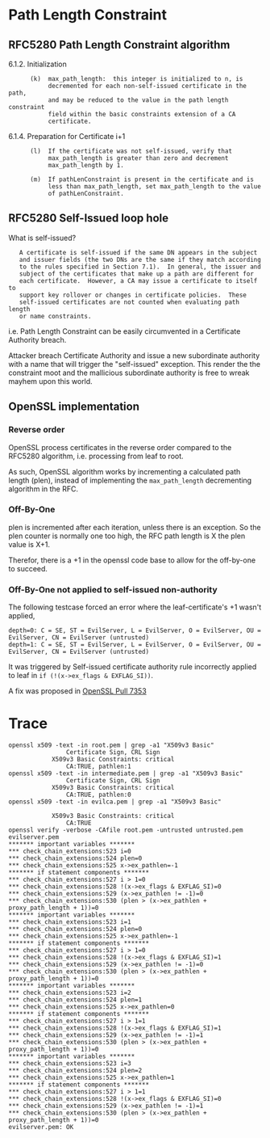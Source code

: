 # Path Length Constraint #

## RFC5280 Path Length Constraint algorithm ##
6.1.2.  Initialization
```
      (k)  max_path_length:  this integer is initialized to n, is
           decremented for each non-self-issued certificate in the path,
           and may be reduced to the value in the path length constraint
           field within the basic constraints extension of a CA
           certificate.
```
6.1.4.  Preparation for Certificate i+1
```
      (l)  If the certificate was not self-issued, verify that
           max_path_length is greater than zero and decrement
           max_path_length by 1.

      (m)  If pathLenConstraint is present in the certificate and is
           less than max_path_length, set max_path_length to the value
           of pathLenConstraint.
```

## RFC5280 Self-Issued loop hole ##

What is self-issued?
```
   A certificate is self-issued if the same DN appears in the subject
   and issuer fields (the two DNs are the same if they match according
   to the rules specified in Section 7.1).  In general, the issuer and
   subject of the certificates that make up a path are different for
   each certificate.  However, a CA may issue a certificate to itself to
   support key rollover or changes in certificate policies.  These
   self-issued certificates are not counted when evaluating path length
   or name constraints.
```

i.e. Path Length Constraint can be easily circumvented in a Certificate Authority breach.

Attacker breach Certificate Authority and issue a new subordinate authority with a name
that will trigger the "self-issued" exception. This render the the constraint moot and
the mallicious subordinate authority is free to wreak mayhem upon this world.

## OpenSSL implementation ##

### Reverse order ###
OpenSSL process certificates in the reverse order compared to the RFC5280 algorithm,
i.e. processing from leaf to root.

As such, OpenSSL algorithm works by incrementing a calculated path length (plen),
instead of implementing the `max_path_length` decrementing algorithm in the RFC.

### Off-By-One ###
plen is incremented after each iteration, unless there is an exception.
So the plen counter is normally one too high, the RFC path length is X the plen value is X+1.

Therefor, there is a +1 in the openssl code base to allow for the off-by-one to succeed.

### Off-By-One not applied to self-issued non-authority ###

The following testcase forced an error where the leaf-certificate's +1 wasn't applied,
```
depth=0: C = SE, ST = EvilServer, L = EvilServer, O = EvilServer, OU = EvilServer, CN = EvilServer (untrusted)
depth=1: C = SE, ST = EvilServer, L = EvilServer, O = EvilServer, OU = EvilServer, CN = EvilServer (untrusted)
```
It was triggered by Self-issued certificate authority rule incorrectly applied to leaf in
`if (!(x->ex_flags & EXFLAG_SI))`.

A fix was proposed in [OpenSSL Pull 7353](https://github.com/openssl/openssl/pull/7353)

# Trace #

```
openssl x509 -text -in root.pem | grep -a1 "X509v3 Basic"
                Certificate Sign, CRL Sign
            X509v3 Basic Constraints: critical
                CA:TRUE, pathlen:1
openssl x509 -text -in intermediate.pem | grep -a1 "X509v3 Basic"
                Certificate Sign, CRL Sign
            X509v3 Basic Constraints: critical
                CA:TRUE, pathlen:0
openssl x509 -text -in evilca.pem | grep -a1 "X509v3 Basic"

            X509v3 Basic Constraints: critical
                CA:TRUE
openssl verify -verbose -CAfile root.pem -untrusted untrusted.pem evilserver.pem
******* important variables *******
*** check_chain_extensions:523 i=0
*** check_chain_extensions:524 plen=0
*** check_chain_extensions:525 x->ex_pathlen=-1
******* if statement components *******
*** check_chain_extensions:527 i > 1=0
*** check_chain_extensions:528 !(x->ex_flags & EXFLAG_SI)=0
*** check_chain_extensions:529 (x->ex_pathlen != -1)=0
*** check_chain_extensions:530 (plen > (x->ex_pathlen + proxy_path_length + 1))=0
******* important variables *******
*** check_chain_extensions:523 i=1
*** check_chain_extensions:524 plen=0
*** check_chain_extensions:525 x->ex_pathlen=-1
******* if statement components *******
*** check_chain_extensions:527 i > 1=0
*** check_chain_extensions:528 !(x->ex_flags & EXFLAG_SI)=1
*** check_chain_extensions:529 (x->ex_pathlen != -1)=0
*** check_chain_extensions:530 (plen > (x->ex_pathlen + proxy_path_length + 1))=0
******* important variables *******
*** check_chain_extensions:523 i=2
*** check_chain_extensions:524 plen=1
*** check_chain_extensions:525 x->ex_pathlen=0
******* if statement components *******
*** check_chain_extensions:527 i > 1=1
*** check_chain_extensions:528 !(x->ex_flags & EXFLAG_SI)=1
*** check_chain_extensions:529 (x->ex_pathlen != -1)=1
*** check_chain_extensions:530 (plen > (x->ex_pathlen + proxy_path_length + 1))=0
******* important variables *******
*** check_chain_extensions:523 i=3
*** check_chain_extensions:524 plen=2
*** check_chain_extensions:525 x->ex_pathlen=1
******* if statement components *******
*** check_chain_extensions:527 i > 1=1
*** check_chain_extensions:528 !(x->ex_flags & EXFLAG_SI)=0
*** check_chain_extensions:529 (x->ex_pathlen != -1)=1
*** check_chain_extensions:530 (plen > (x->ex_pathlen + proxy_path_length + 1))=0
evilserver.pem: OK
```
